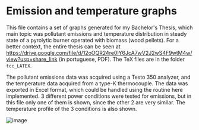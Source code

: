 # Emission and temperature graphs
This file contains a set of graphs generated for my Bachelor's Thesis, which main topic was pollutant emissions and temperature distribution in steady state of a pyrolytic burner operated with biomass (wood pellets). For a better context, the entire thesis can be seen at https://drive.google.com/file/d/12oOQR24re0lY6JcA7wV2J2wS4F9wtM4w/view?usp=share_link (in portuguese, PDF). The TeX files are in the folder ```tcc_LATEX```.

The pollutant emissions data was acquired using a Testo 350 analyzer, and the temperature data acquired from a type-K thermocouple. The data was exported in Excel format, which could be handled using the routine here implemented. 3 different power conditions were tested for emissions, but in this file only one of them is shown, since the other 2 are very similar. The temperature profile of the 3 conditions is also shown.

![image](https://user-images.githubusercontent.com/108631583/201740905-c5fc220a-56dd-471b-80f6-3c29ccbfe8c1.png)
